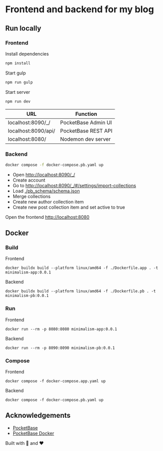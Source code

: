 # Frontend and backend for my blog

## Run locally

### Frontend

Install dependencies

```bash
npm install
```

Start gulp

```bash
npm run gulp
```

Start server

```bash
npm run dev
```

| URL                 | Function                       |
| ------------------- | ------------------------------ |
| localhost:8090/\_/  | PocketBase Admin UI            |
| localhost:8090/api/ | PocketBase REST API            |
| localhost:8080/     | Nodemon dev server             |

### Backend

```bash
docker compose -f docker-compose.pb.yaml up
```

* Open <http://localhost:8090/_/>
* Create account
* Go to <http://localhost:8090/_/#/settings/import-collections>
* Load [./pb_schema/schema.json](./pb_schema/schema.json)
* Merge collections
* Create new author collection item
* Create new post collection item and set active to true

Open the frontend <http://localhost:8080>

## Docker

### Build

Frontend

`docker buildx build --platform linux/amd64 -f ./Dockerfile.app . -t minimalism-app:0.0.1`

Backend

`docker buildx build --platform linux/amd64 -f ./Dockerfile.pb . -t minimalism-pb:0.0.1`

### Run

Frontend

`docker run --rm -p 8080:8080 minimalism-app:0.0.1`

Backend

`docker run --rm -p 8090:8090 minimalism-pb:0.0.1`

### Compose

Frontend

`docker compose -f docker-compose.app.yaml up`

Backend

`docker compose -f docker-compose.pb.yaml up`

## Acknowledgements

* [PocketBase](https://github.com/pocketbase/pocketbase)
* [PocketBase Docker](https://github.com/muchobien/pocketbase-docker)

Built with 🐳 and ❤️
